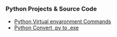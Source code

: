 ### Python Projects & Source Code

+ [Python Virtual envaronment Commands](PythonBuilder.md)
+ [Python Convert .py to .exe](convert..md)

